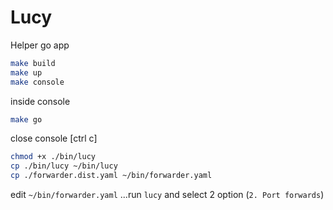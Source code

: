 # Lucy
Helper go app


```sh
make build
make up
make console
```
inside console
```sh
make go
```
close console [ctrl c]
```sh
chmod +x ./bin/lucy
cp ./bin/lucy ~/bin/lucy
cp ./forwarder.dist.yaml ~/bin/forwarder.yaml
```
edit `~/bin/forwarder.yaml`
...run `lucy` and select 2 option (`2. Port forwards`)

